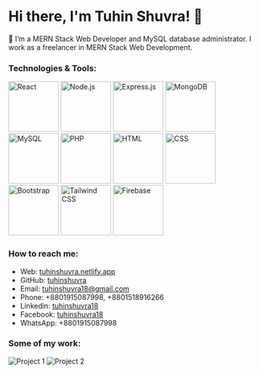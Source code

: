 # Hi there, I'm Tuhin Shuvra! 👋

🌱 I’m a MERN Stack Web Developer and MySQL database administrator. I work as a freelancer in MERN Stack Web Development.

### Technologies & Tools:

<img src="https://img.shields.io/badge/-React-61DAFB?style=flat&logo=react&logoColor=white" alt="React" width="100"/>
<img src="https://img.shields.io/badge/-Node.js-339933?style=flat&logo=node.js&logoColor=white" alt="Node.js" width="100"/>
<img src="https://img.shields.io/badge/-Express.js-000000?style=flat&logo=express&logoColor=white" alt="Express.js" width="100"/>
<img src="https://img.shields.io/badge/-MongoDB-47A248?style=flat&logo=mongodb&logoColor=white" alt="MongoDB" width="100"/>
<img src="https://img.shields.io/badge/-MySQL-4479A1?style=flat&logo=mysql&logoColor=white" alt="MySQL" width="100"/>
<img src="https://img.shields.io/badge/-PHP-777BB4?style=flat&logo=php&logoColor=white" alt="PHP" width="100"/>
<img src="https://img.shields.io/badge/-HTML-E34F26?style=flat&logo=html5&logoColor=white" alt="HTML" width="100"/>
<img src="https://img.shields.io/badge/-CSS-1572B6?style=flat&logo=css3&logoColor=white" alt="CSS" width="100"/>
<img src="https://img.shields.io/badge/-Bootstrap-563D7C?style=flat&logo=bootstrap&logoColor=white" alt="Bootstrap" width="100"/>
<img src="https://img.shields.io/badge/-Tailwind_CSS-38B2AC?style=flat&logo=tailwind-css&logoColor=white" alt="Tailwind CSS" width="100"/>
<img src="https://img.shields.io/badge/-Firebase-FFCA28?style=flat&logo=firebase&logoColor=white" alt="Firebase" width="100"/>


### How to reach me:

- Web: [tuhinshuvra.netlify.app](https://tuhinshuvra.netlify.app)
- GitHub: [tuhinshuvra](https://github.com/tuhinshuvra)
- Email: tuhinshuvra18@gmail.com
- Phone: +8801915087998, +8801518916266
- Linkedin: [tuhinshuvra18](https://www.linkedin.com/in/tuhinshuvra18)
- Facebook: [tuhinshuvra18](https://www.facebook.com/tuhinshuvra18)
- WhatsApp: +8801915087998

### Some of my work:

![Project 1](path/to/project1/image.jpg)
![Project 2](path/to/project2/image.jpg)
